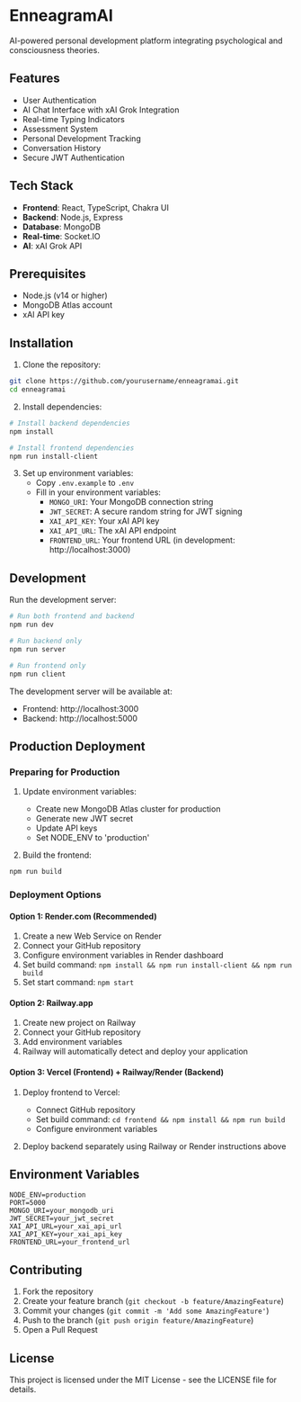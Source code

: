 # EnneagramAI

AI-powered personal development platform integrating psychological and consciousness theories.

## Features

- User Authentication
- AI Chat Interface with xAI Grok Integration
- Real-time Typing Indicators
- Assessment System
- Personal Development Tracking
- Conversation History
- Secure JWT Authentication

## Tech Stack

- **Frontend**: React, TypeScript, Chakra UI
- **Backend**: Node.js, Express
- **Database**: MongoDB
- **Real-time**: Socket.IO
- **AI**: xAI Grok API

## Prerequisites

- Node.js (v14 or higher)
- MongoDB Atlas account
- xAI API key

## Installation

1. Clone the repository:
```bash
git clone https://github.com/yourusername/enneagramai.git
cd enneagramai
```

2. Install dependencies:
```bash
# Install backend dependencies
npm install

# Install frontend dependencies
npm run install-client
```

3. Set up environment variables:
   - Copy `.env.example` to `.env`
   - Fill in your environment variables:
     - `MONGO_URI`: Your MongoDB connection string
     - `JWT_SECRET`: A secure random string for JWT signing
     - `XAI_API_KEY`: Your xAI API key
     - `XAI_API_URL`: The xAI API endpoint
     - `FRONTEND_URL`: Your frontend URL (in development: http://localhost:3000)

## Development

Run the development server:

```bash
# Run both frontend and backend
npm run dev

# Run backend only
npm run server

# Run frontend only
npm run client
```

The development server will be available at:
- Frontend: http://localhost:3000
- Backend: http://localhost:5000

## Production Deployment

### Preparing for Production

1. Update environment variables:
   - Create new MongoDB Atlas cluster for production
   - Generate new JWT secret
   - Update API keys
   - Set NODE_ENV to 'production'

2. Build the frontend:
```bash
npm run build
```

### Deployment Options

#### Option 1: Render.com (Recommended)

1. Create a new Web Service on Render
2. Connect your GitHub repository
3. Configure environment variables in Render dashboard
4. Set build command: `npm install && npm run install-client && npm run build`
5. Set start command: `npm start`

#### Option 2: Railway.app

1. Create new project on Railway
2. Connect your GitHub repository
3. Add environment variables
4. Railway will automatically detect and deploy your application

#### Option 3: Vercel (Frontend) + Railway/Render (Backend)

1. Deploy frontend to Vercel:
   - Connect GitHub repository
   - Set build command: `cd frontend && npm install && npm run build`
   - Configure environment variables

2. Deploy backend separately using Railway or Render instructions above

## Environment Variables

```env
NODE_ENV=production
PORT=5000
MONGO_URI=your_mongodb_uri
JWT_SECRET=your_jwt_secret
XAI_API_URL=your_xai_api_url
XAI_API_KEY=your_xai_api_key
FRONTEND_URL=your_frontend_url
```

## Contributing

1. Fork the repository
2. Create your feature branch (`git checkout -b feature/AmazingFeature`)
3. Commit your changes (`git commit -m 'Add some AmazingFeature'`)
4. Push to the branch (`git push origin feature/AmazingFeature`)
5. Open a Pull Request

## License

This project is licensed under the MIT License - see the LICENSE file for details.
